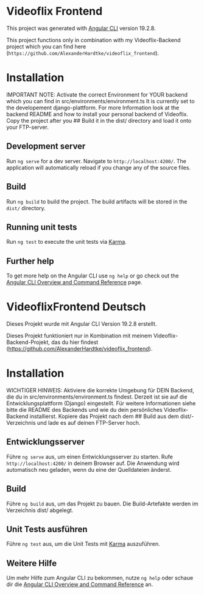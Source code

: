 # Videoflix Frontend

This project was generated with [Angular CLI](https://github.com/angular/angular-cli) version 19.2.8.

This project functions only in combination with my Videoflix-Backend project which you can find here (`https://github.com/AlexanderHardtke/videoflix_frontend`).

# Installation

IMPORTANT NOTE: Activate the correct Environment for YOUR backend which you can find in src/environments/environment.ts
It is currently set to the developement django-plattform. For more Information look at the backend README and how to install your personal backend of Videoflix.
Copy the project after you ## Build it in the dist/ directory and load it onto your FTP-server.

## Development server

Run `ng serve` for a dev server. Navigate to `http://localhost:4200/`. The application will automatically reload if you change any of the source files.

## Build

Run `ng build` to build the project. The build artifacts will be stored in the `dist/` directory.

## Running unit tests

Run `ng test` to execute the unit tests via [Karma](https://karma-runner.github.io).

## Further help

To get more help on the Angular CLI use `ng help` or go check out the [Angular CLI Overview and Command Reference](https://angular.dev/tools/cli) page.

# VideoflixFrontend Deutsch

Dieses Projekt wurde mit Angular CLI Version 19.2.8 erstellt.

Dieses Projekt funktioniert nur in Kombination mit meinem Videoflix-Backend-Projekt, das du hier findest (https://github.com/AlexanderHardtke/videoflix_frontend).

# Installation

WICHTIGER HINWEIS: Aktiviere die korrekte Umgebung für DEIN Backend, die du in src/environments/environment.ts findest.
Derzeit ist sie auf die Entwicklungsplattform (Django) eingestellt. Für weitere Informationen siehe bitte die README des Backends und wie du dein persönliches Videoflix-Backend installierst.
Kopiere das Projekt nach dem ## Build aus dem dist/-Verzeichnis und lade es auf deinen FTP-Server hoch.

## Entwicklungsserver

Führe `ng serve` aus, um einen Entwicklungsserver zu starten. Rufe `http://localhost:4200/` in deinem Browser auf.
Die Anwendung wird automatisch neu geladen, wenn du eine der Quelldateien änderst.

## Build

Führe `ng build` aus, um das Projekt zu bauen. Die Build-Artefakte werden im Verzeichnis dist/ abgelegt.

## Unit Tests ausführen

Führe `ng test` aus, um die Unit Tests mit [Karma](https://karma-runner.github.io) auszuführen.

## Weitere Hilfe

Um mehr Hilfe zum Angular CLI zu bekommen, nutze `ng help` oder schaue dir die [Angular CLI Overview and Command Reference](https://angular.dev/tools/cli) an.